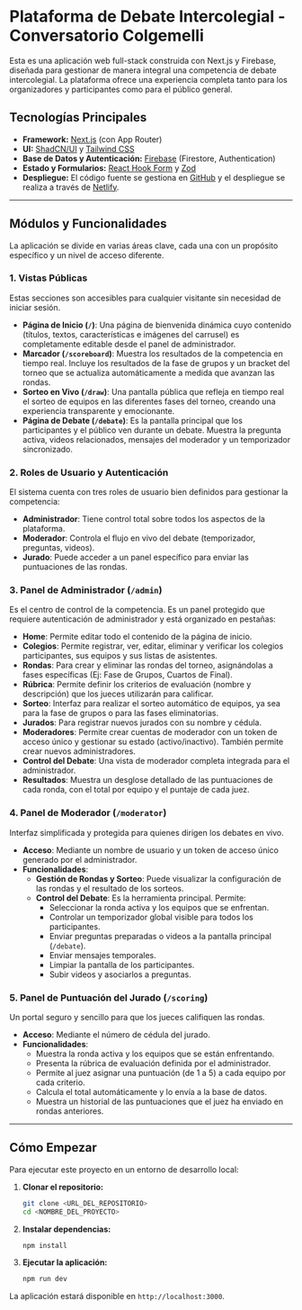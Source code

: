 # Plataforma de Debate Intercolegial - Conversatorio Colgemelli

Esta es una aplicación web full-stack construida con Next.js y Firebase, diseñada para gestionar de manera integral una competencia de debate intercolegial. La plataforma ofrece una experiencia completa tanto para los organizadores y participantes como para el público general.

## Tecnologías Principales

- **Framework:** [Next.js](https://nextjs.org/) (con App Router)
- **UI:** [ShadCN/UI](https://ui.shadcn.com/) y [Tailwind CSS](https://tailwindcss.com/)
- **Base de Datos y Autenticación:** [Firebase](https://firebase.google.com/) (Firestore, Authentication)
- **Estado y Formularios:** [React Hook Form](https://react-hook-form.com/) y [Zod](https://zod.dev/)
- **Despliegue:** El código fuente se gestiona en [GitHub](https://github.com/) y el despliegue se realiza a través de [Netlify](https://www.netlify.com/).

---

## Módulos y Funcionalidades

La aplicación se divide en varias áreas clave, cada una con un propósito específico y un nivel de acceso diferente.

### 1. Vistas Públicas

Estas secciones son accesibles para cualquier visitante sin necesidad de iniciar sesión.

- **Página de Inicio (`/`)**: Una página de bienvenida dinámica cuyo contenido (títulos, textos, características e imágenes del carrusel) es completamente editable desde el panel de administrador.
- **Marcador (`/scoreboard`)**: Muestra los resultados de la competencia en tiempo real. Incluye los resultados de la fase de grupos y un bracket del torneo que se actualiza automáticamente a medida que avanzan las rondas.
- **Sorteo en Vivo (`/draw`)**: Una pantalla pública que refleja en tiempo real el sorteo de equipos en las diferentes fases del torneo, creando una experiencia transparente y emocionante.
- **Página de Debate (`/debate`)**: Es la pantalla principal que los participantes y el público ven durante un debate. Muestra la pregunta activa, videos relacionados, mensajes del moderador y un temporizador sincronizado.

### 2. Roles de Usuario y Autenticación

El sistema cuenta con tres roles de usuario bien definidos para gestionar la competencia:

- **Administrador**: Tiene control total sobre todos los aspectos de la plataforma.
- **Moderador**: Controla el flujo en vivo del debate (temporizador, preguntas, videos).
- **Jurado**: Puede acceder a un panel específico para enviar las puntuaciones de las rondas.

### 3. Panel de Administrador (`/admin`)

Es el centro de control de la competencia. Es un panel protegido que requiere autenticación de administrador y está organizado en pestañas:

- **Home**: Permite editar todo el contenido de la página de inicio.
- **Colegios**: Permite registrar, ver, editar, eliminar y verificar los colegios participantes, sus equipos y sus listas de asistentes.
- **Rondas**: Para crear y eliminar las rondas del torneo, asignándolas a fases específicas (Ej: Fase de Grupos, Cuartos de Final).
- **Rúbrica**: Permite definir los criterios de evaluación (nombre y descripción) que los jueces utilizarán para calificar.
- **Sorteo**: Interfaz para realizar el sorteo automático de equipos, ya sea para la fase de grupos o para las fases eliminatorias.
- **Jurados**: Para registrar nuevos jurados con su nombre y cédula.
- **Moderadores**: Permite crear cuentas de moderador con un token de acceso único y gestionar su estado (activo/inactivo). También permite crear nuevos administradores.
- **Control del Debate**: Una vista de moderador completa integrada para el administrador.
- **Resultados**: Muestra un desglose detallado de las puntuaciones de cada ronda, con el total por equipo y el puntaje de cada juez.

### 4. Panel de Moderador (`/moderator`)

Interfaz simplificada y protegida para quienes dirigen los debates en vivo.

- **Acceso**: Mediante un nombre de usuario y un token de acceso único generado por el administrador.
- **Funcionalidades**:
    - **Gestión de Rondas y Sorteo**: Puede visualizar la configuración de las rondas y el resultado de los sorteos.
    - **Control del Debate**: Es la herramienta principal. Permite:
        - Seleccionar la ronda activa y los equipos que se enfrentan.
        - Controlar un temporizador global visible para todos los participantes.
        - Enviar preguntas preparadas o videos a la pantalla principal (`/debate`).
        - Enviar mensajes temporales.
        - Limpiar la pantalla de los participantes.
        - Subir videos y asociarlos a preguntas.

### 5. Panel de Puntuación del Jurado (`/scoring`)

Un portal seguro y sencillo para que los jueces califiquen las rondas.

- **Acceso**: Mediante el número de cédula del jurado.
- **Funcionalidades**:
    - Muestra la ronda activa y los equipos que se están enfrentando.
    - Presenta la rúbrica de evaluación definida por el administrador.
    - Permite al juez asignar una puntuación (de 1 a 5) a cada equipo por cada criterio.
    - Calcula el total automáticamente y lo envía a la base de datos.
    - Muestra un historial de las puntuaciones que el juez ha enviado en rondas anteriores.

---

## Cómo Empezar

Para ejecutar este proyecto en un entorno de desarrollo local:

1.  **Clonar el repositorio:**
    ```bash
    git clone <URL_DEL_REPOSITORIO>
    cd <NOMBRE_DEL_PROYECTO>
    ```

2.  **Instalar dependencias:**
    ```bash
    npm install
    ```

3.  **Ejecutar la aplicación:**
    ```bash
    npm run dev
    ```

La aplicación estará disponible en `http://localhost:3000`.

<!-- Punto de Restauración No. 2 -->
<!-- Punto de Restauración No. 3 -->